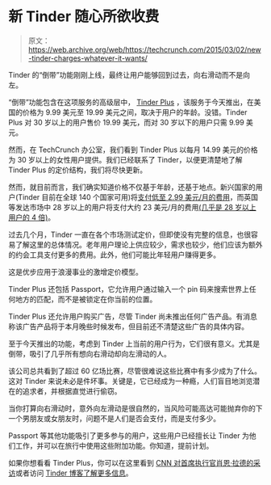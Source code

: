 # 新 Tinder 随心所欲收费 

> 原文：<https://web.archive.org/web/https://techcrunch.com/2015/03/02/new-tinder-charges-whatever-it-wants/>

Tinder 的“倒带”功能刚刚上线，最终让用户能够回到过去，向右滑动而不是向左。

“倒带”功能包含在这项服务的高级层中， [Tinder Plus](https://web.archive.org/web/20221118054937/https://beta.techcrunch.com/2015/02/28/tinder-plus-will-launch-on-monday/) ，该服务于今天推出，在美国的价格为 9.99 美元至 19.99 美元之间，取决于用户的年龄。没错。Tinder Plus 对 30 岁以上的用户售价 19.99 美元，而对 30 岁以下的用户只需 9.99 美元。

然而，在 TechCrunch 办公室，我们看到 Tinder Plus 以每月 14.99 美元的价格为 30 岁以上的女性用户提供。我们已经联系了 Tinder，以便更清楚地了解 Tinder Plus 的定价结构，我们将尽快更新。

然而，就目前而言，我们确实知道价格不仅基于年龄，还基于地点。新兴国家的用户(Tinder 目前在全球 140 个国家可用)将[支付低至 2.99 美元/月的费用](https://web.archive.org/web/20221118054937/http://www.latimes.com/business/technology/la-fi-tn-tinder-plus-20150302-story.html)，而英国等发达市场中 28 岁以上的用户将支付大约 23 美元/月的费用[(几乎是 28 岁以上用户的 4 倍)](https://web.archive.org/web/20221118054937/http://fusion.net/story/56914/sorry-olds-tinders-new-premium-option-costs-more-in-europe-if-youre-older-than-28/)。

过去几个月，Tinder 一直在各个市场测试定价，但即使没有完整的信息，也很容易了解这里的总体情况。老年用户理论上供应较少，需求也较少，他们应该为额外的约会工具支付更多的费用。此外，他们可能比年轻用户赚得更多。

这是优步应用于浪漫事业的激增定价模型。

Tinder Plus 还包括 Passport，它允许用户通过输入一个 pin 码来搜索世界上任何地方的匹配，而不是被锁定在你当前的位置。

Tinder Plus 还允许用户购买广告，尽管 Tinder 尚未推出任何广告产品。有消息称该广告产品将于本月晚些时候发布，但目前还不清楚这些广告的具体内容。

至于今天推出的功能，考虑到 Tinder 上当前的用户行为，它们很有意义。尤其是倒带，吸引了几乎所有想向右滑动却向左滑动的人。

该公司总共看到了超过 60 亿场比赛，尽管很难说这些比赛中有多少成为了什么。这对 Tinder 来说未必是件坏事。关键是，它已经成为一种瘾，人们盲目地浏览潜在的追求者，并根据直觉进行偷窃。

当你打算向右滑动时，意外向左滑动是很自然的，当风险可能高达可能抛弃你的下一个男朋友或女朋友时，问题不是人们是否会支付，而是支付多少。

Passport 等其他功能吸引了更多参与的用户，这些用户已经擅长让 Tinder 为他们工作，并可以在旅行中使用这些附加功能。你知道，提前计划。

如果你想看看 Tinder Plus，你可以在这里看到 [CNN 对首席执行官肖恩·拉德的采访](https://web.archive.org/web/20221118054937/http://edition.cnn.com/videos/tech/2015/03/02/wbt-tinder-launches-premium-service.cnn)或者访问 [Tinder 博客了解更多信息](https://web.archive.org/web/20221118054937/http://www.gotinder.com/blog)。